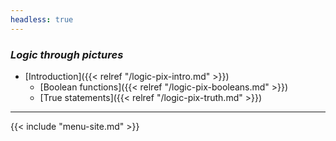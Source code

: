 ```yaml
---
headless: true
---
```


<p>

### *Logic through pictures*

- [Introduction]({{< relref "/logic-pix-intro.md" >}})
    - [Boolean functions]({{< relref "/logic-pix-booleans.md" >}})
    - [True statements]({{< relref "/logic-pix-truth.md" >}})

-------------

{{< include "menu-site.md" >}}
